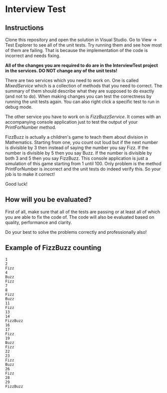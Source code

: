 # Interview Test

## Instructions

Clone this repository and open the solution in Visual Studio. Go to
View -> Test Explorer to see all of the unit tests. Try running them and see how most of them are failing.
That is because the implementation of the code is incorrect and needs
fixing.

**All of the changes you are required to do are in the InterviewTest project in the services. DO NOT change any of the unit tests!**

There are two services which you need to work on. One
is called *MixedService* which is a collection of methods that you need to correct.
The summary of them should describe what they are supposed to do exactly (and not to do).
When making changes you can test the correctness by running the unit tests again.
You can also right click a specific test to run in debug mode.

The other service you have to work on is *FizzBuzzService*. It comes with an accompanying
console application just to test the output of your PrintForNumber method.

FizzBuzz is actually a children's game to teach them about division in Mathematics.
Starting from one, you count out loud but if the next number is divisible by 3 then instead of
saying the number you say Fizz. If the number is divisible by 5 then you say Buzz. If the number is divisible
by both 3 and 5 then you say FizzBuzz.
This console application is just a simulation of this game starting from 1 until 100.
Only problem is the method PrintForNumber is incorrect and the unit tests do indeed verify this.
So your job is to make it correct!

Good luck!

## How will you be evaluated?

First of all, make sure that all of the tests are passing or at least
all of which you are able to fix the code of. The code will also be evaluated based
on quality, performance and clarity.

Do your best to solve the problems correctly and professionally also!


## Example of FizzBuzz counting

```
1
2
Fizz
4
Buzz
Fizz
7
8
Fizz
Buzz
11
Fizz
13
14
FizzBuzz
16
17
Fizz
19
Buzz
Fizz
22
23
Fizz
Buzz
26
Fizz
28
29
FizzBuzz
```